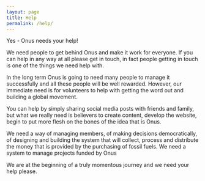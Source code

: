 ```yaml
---
layout: page
title: Help
permalink: /help/
---
```


Yes - Onus needs your help!

We need people to get behind Onus and make it work for everyone. If you can help in any way at all please get in touch, in fact people getting in touch is one of the things we need help with.

In the long term Onus is going to need many people to manage it successfully and all these people will be well rewarded. However, our immediate need is for volunteers to help with getting the word out and building a global movement.

You can help by simply sharing social media posts with friends and family, but what we really need is believers to create content, develop the website, begin to put more flesh on the bones of the idea that is Onus.

We need a way of managing members, of making decisions democratically, of designing and building the system that will collect, process and distribute the money that is provided by the purchasing of fossil fuels. We need a system to manage projects funded by Onus

We are at the beginning of a truly momentous journey and we need your help please.
